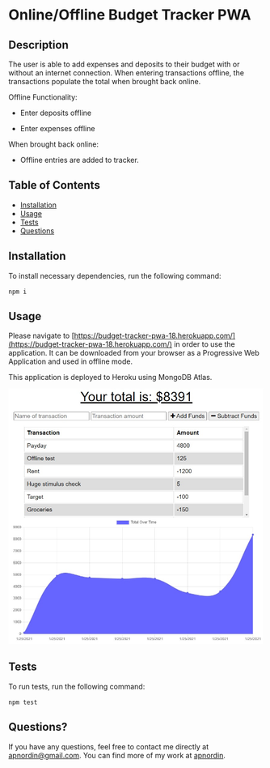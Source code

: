 # Online/Offline Budget Tracker PWA

## Description

The user is able to add expenses and deposits to their budget with or without an internet connection. When entering transactions offline, the transactions populate the total when brought back online.

Offline Functionality:

- Enter deposits offline

- Enter expenses offline

When brought back online:

- Offline entries are added to tracker.

## Table of Contents

- [Installation](#installation)
- [Usage](#usage)
- [Tests](#tests)
- [Questions](#questions)

## Installation

To install necessary dependencies, run the following command:

```
npm i
```

## Usage

Please navigate to [https://budget-tracker-pwa-18.herokuapp.com/](https://budget-tracker-pwa-18.herokuapp.com/) in order to use the application. It can be downloaded from your browser as a Progressive Web Application and used in offline mode.

This application is deployed to Heroku using MongoDB Atlas.

![Image showing the budget tracker app in-use](/public/img/budget-app-img.jpg)

## Tests

To run tests, run the following command:

```
npm test
```

## Questions?

If you have any questions, feel free to contact me directly at apnordin@gmail.com. You can find more of my work at [apnordin](https://github.com/apnordin).
